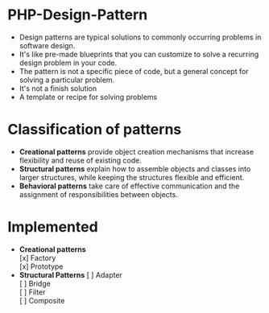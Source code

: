 # PHP-Design-Pattern
* Design patterns are typical solutions to commonly occurring problems in software design. 
* It's like pre-made blueprints that you can customize to solve a recurring design problem in your code.
* The pattern is not a specific piece of code, but a general concept for solving a particular problem.
* It's not a finish solution
* A template or recipe for solving problems 

# Classification of patterns
* **Creational patterns** provide object creation mechanisms that increase flexibility and reuse of existing code.
* **Structural patterns** explain how to assemble objects and classes into larger structures, while keeping the structures flexible and efficient.
* **Behavioral patterns** take care of effective communication and the assignment of responsibilities between objects.

# Implemented
- **Creational patterns**  
  [x] Factory  
  [x] Prototype  
- **Structural Patterns**
  [ ] Adapter  
  [ ] Bridge  
  [ ] Filter  
  [ ] Composite   